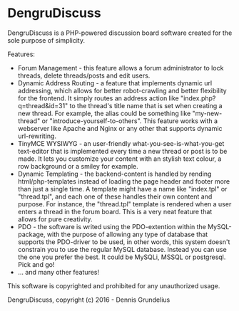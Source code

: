 # DengruDiscuss
DengruDiscuss is a PHP-powered discussion board software created for the sole purpose of simplicity.

Features:
* Forum Management - this feature allows a forum administrator to lock threads, delete threads/posts and edit users.
* Dynamic Address Routing - a feature that implements dynamic url addressing, which allows for better robot-crawling and better flexibility for the frontend. It simply routes an address action like "index.php?q=thread&id=31" to the thread's title name that is set when creating a new thread. For example, the alias could be something like "my-new-thread" or "introduce-yourself-to-others". This feature works with a webserver like Apache and Nginx or any other that supports dynamic url-rewriting.
* TinyMCE WYSIWYG - an user-friendly what-you-see-is-what-you-get text-editor that is implemented every time a new thread or post is to be made. It lets you customize your content with an stylish text colour, a row background or a smiley for example.
* Dynamic Templating - the backend-content is handled by rending html/php-templates instead of loading the page header and footer more than just a single time. A template might have a name like "index.tpl" or "thread.tpl", and each one of these handles their own content and purpose. For instance, the "thread.tpl" template is rendered when a user enters a thread in the forum board. This is a very neat feature that allows for pure creativity.
* PDO - the software is writed using the PDO-extention within the MySQL-package, with the purpose of allowing any type of database that supports the PDO-driver to be used, in other words, this system doesn't constrain you to use the regular MySQL database. Instead you can use the one you prefer the best. It could be MySQLi, MSSQL or postgresql. Pick and go!
* ... and many other features!

This software is copyrighted and prohibited for any unauthorized usage.

DengruDiscuss, copyright (c) 2016 - Dennis Grundelius
